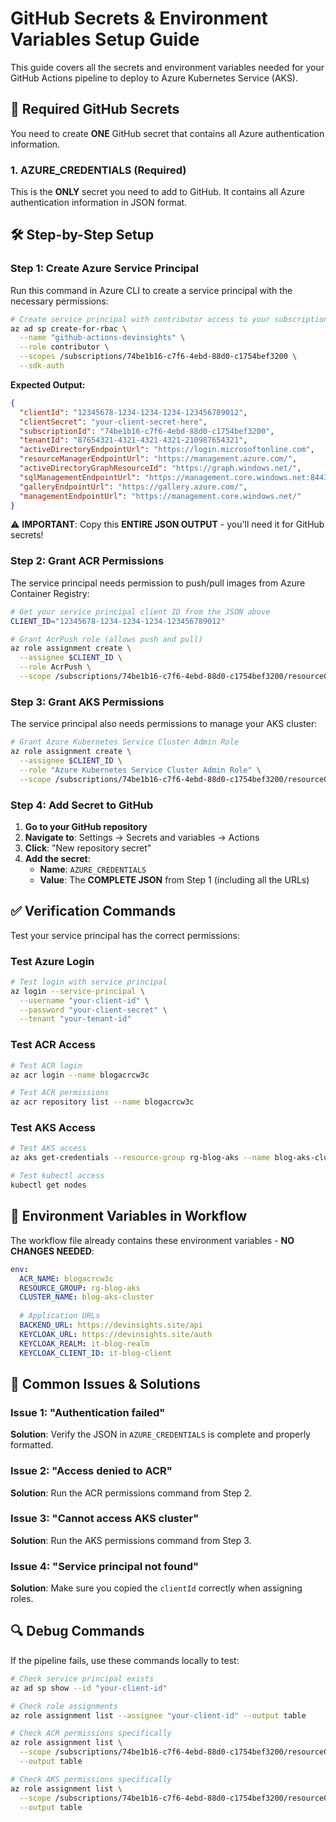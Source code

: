 # GitHub Secrets & Environment Variables Setup Guide

This guide covers all the secrets and environment variables needed for your GitHub Actions pipeline to deploy to Azure Kubernetes Service (AKS).

## 🔐 Required GitHub Secrets

You need to create **ONE** GitHub secret that contains all Azure authentication information.

### 1. AZURE_CREDENTIALS (Required)

This is the **ONLY** secret you need to add to GitHub. It contains all Azure authentication information in JSON format.

## 🛠️ Step-by-Step Setup

### Step 1: Create Azure Service Principal

Run this command in Azure CLI to create a service principal with the necessary permissions:

```bash
# Create service principal with contributor access to your subscription
az ad sp create-for-rbac \
  --name "github-actions-devinsights" \
  --role contributor \
  --scopes /subscriptions/74be1b16-c7f6-4ebd-88d0-c1754bef3200 \
  --sdk-auth
```

**Expected Output:**
```json
{
  "clientId": "12345678-1234-1234-1234-123456789012",
  "clientSecret": "your-client-secret-here",
  "subscriptionId": "74be1b16-c7f6-4ebd-88d0-c1754bef3200",
  "tenantId": "87654321-4321-4321-4321-210987654321",
  "activeDirectoryEndpointUrl": "https://login.microsoftonline.com",
  "resourceManagerEndpointUrl": "https://management.azure.com/",
  "activeDirectoryGraphResourceId": "https://graph.windows.net/",
  "sqlManagementEndpointUrl": "https://management.core.windows.net:8443/",
  "galleryEndpointUrl": "https://gallery.azure.com/",
  "managementEndpointUrl": "https://management.core.windows.net/"
}
```

⚠️ **IMPORTANT**: Copy this **ENTIRE JSON OUTPUT** - you'll need it for GitHub secrets!

### Step 2: Grant ACR Permissions

The service principal needs permission to push/pull images from Azure Container Registry:

```bash
# Get your service principal client ID from the JSON above
CLIENT_ID="12345678-1234-1234-1234-123456789012"

# Grant AcrPush role (allows push and pull)
az role assignment create \
  --assignee $CLIENT_ID \
  --role AcrPush \
  --scope /subscriptions/74be1b16-c7f6-4ebd-88d0-c1754bef3200/resourceGroups/rg-blog-aks/providers/Microsoft.ContainerRegistry/registries/blogacrcw3c
```

### Step 3: Grant AKS Permissions

The service principal also needs permissions to manage your AKS cluster:

```bash
# Grant Azure Kubernetes Service Cluster Admin Role
az role assignment create \
  --assignee $CLIENT_ID \
  --role "Azure Kubernetes Service Cluster Admin Role" \
  --scope /subscriptions/74be1b16-c7f6-4ebd-88d0-c1754bef3200/resourceGroups/rg-blog-aks/providers/Microsoft.ContainerService/managedClusters/blog-aks-cluster
```

### Step 4: Add Secret to GitHub

1. **Go to your GitHub repository**
2. **Navigate to**: Settings → Secrets and variables → Actions
3. **Click**: "New repository secret"
4. **Add the secret**:
   - **Name**: `AZURE_CREDENTIALS`
   - **Value**: The **COMPLETE JSON** from Step 1 (including all the URLs)

## ✅ Verification Commands

Test your service principal has the correct permissions:

### Test Azure Login
```bash
# Test login with service principal
az login --service-principal \
  --username "your-client-id" \
  --password "your-client-secret" \
  --tenant "your-tenant-id"
```

### Test ACR Access
```bash
# Test ACR login
az acr login --name blogacrcw3c

# Test ACR permissions
az acr repository list --name blogacrcw3c
```

### Test AKS Access
```bash
# Test AKS access
az aks get-credentials --resource-group rg-blog-aks --name blog-aks-cluster

# Test kubectl access
kubectl get nodes
```

## 🔧 Environment Variables in Workflow

The workflow file already contains these environment variables - **NO CHANGES NEEDED**:

```yaml
env:
  ACR_NAME: blogacrcw3c
  RESOURCE_GROUP: rg-blog-aks
  CLUSTER_NAME: blog-aks-cluster
  
  # Application URLs
  BACKEND_URL: https://devinsights.site/api
  KEYCLOAK_URL: https://devinsights.site/auth
  KEYCLOAK_REALM: it-blog-realm
  KEYCLOAK_CLIENT_ID: it-blog-client
```

## 🚨 Common Issues & Solutions

### Issue 1: "Authentication failed" 
**Solution**: Verify the JSON in `AZURE_CREDENTIALS` is complete and properly formatted.

### Issue 2: "Access denied to ACR"
**Solution**: Run the ACR permissions command from Step 2.

### Issue 3: "Cannot access AKS cluster" 
**Solution**: Run the AKS permissions command from Step 3.

### Issue 4: "Service principal not found"
**Solution**: Make sure you copied the `clientId` correctly when assigning roles.

## 🔍 Debug Commands

If the pipeline fails, use these commands locally to test:

```bash
# Check service principal exists
az ad sp show --id "your-client-id"

# Check role assignments
az role assignment list --assignee "your-client-id" --output table

# Check ACR permissions specifically
az role assignment list \
  --scope /subscriptions/74be1b16-c7f6-4ebd-88d0-c1754bef3200/resourceGroups/rg-blog-aks/providers/Microsoft.ContainerRegistry/registries/blogacrcw3c \
  --output table

# Check AKS permissions specifically  
az role assignment list \
  --scope /subscriptions/74be1b16-c7f6-4ebd-88d0-c1754bef3200/resourceGroups/rg-blog-aks/providers/Microsoft.ContainerService/managedClusters/blog-aks-cluster \
  --output table
```
